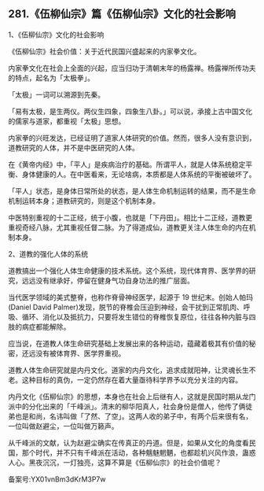## 281.《伍柳仙宗》篇《伍柳仙宗》文化的社会影响
1、《伍柳仙宗》文化的社会影响


《伍柳仙宗》社会价值：关于近代民国兴盛起来的内家拳文化。


内家拳文化在社会上全面的兴起，应当归功于清朝末年的杨露禅。杨露禅所传功夫的特点，起名为「太极拳」。


「太极」一词可以溯源到先秦。


「易有太极，是生两仪。两仪生四象，四象生八卦。」可以说，承接上古中国文化的儒家与道家，都重视「太极」思想。


内家拳的兴旺发达，已经证明了道家人体研究的价值。然而，很多人没有意识到，道教研究的人体，并不是中医研究的人体。


在《黄帝内经》中，「平人」是疾病治疗的基础。所谓平人，就是人体系统稳定平衡、身体健康的人。在中医看来，无论啥病，本质都是人体系统的平衡被破坏了。


「平人」状态，是身体日常所处的状态，是人体生命机制运转的结果，而不是生命机制运转本身；道教研究的，则是这个机制本身。


中医特别重视的十二正经，统于小腹，也就是「下丹田」。相比十二正经，道教更重视奇经八脉，尤其重视任督二脉。为了得道成仙，道教更关注人体生命的内在机制本身。


2、道教的强化人体的系统


道教搞出一个强化人体生命健康的技术系统。这个系统，现代体育界、医学界的研究，远远没有继承好，停留在健身气功自身功法的推广层面。


当代医学领域的美式整脊，也称作脊骨神经医学，起源于 19 世纪末。创始人帕玛(Daniel David Palmer)发现，脱节的脊椎会压迫到神经，会干扰到正常肌肉、呼吸、循环、消化以及抵抗力，只要将发生错位的脊椎恢复原位，往往各种内脏与四肢的病症都能解除。


应当说，在道教人体生命研究基础上发展出来的各种运动，蕴藏着极其有价值的秘密，还远没有被体育界、医学界重视。


道教人体生命研究就是内丹文化。道家的内丹文化，追求成就阳神，让灵魂长生不老。这种目标的真伪，一定仍然存在着大量亟待科学界予以充分关注的内容。


内丹文化《伍柳仙宗》的思想，本身也在社会上后继有人，这就是民国时期从龙门派中的分化出来的「千峰派」。清末的柳华阳真人，社会身份是僧人，他传了俩徒弟也是和尚，名讳叫做「了然、了空」。这两人收的弟子中，有两个后来很有名，一位叫做赵避尘，一位叫做万籁声。


从千峰派的文献，认为赵避尘确实在传真正的丹道。但是，如果从文化的角度看民国，那个时代，并不只有千峰派在活动，各种魑魅魍魉，也都趁机兴风作浪，蛊惑人心。黑夜沉沉，一灯独亮，这算不算是《伍柳仙宗》的社会价值呢？


备案号:YX01vnBm3dKrM3P7w

